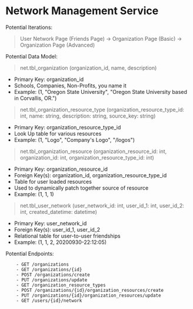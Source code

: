 # Network Management Service

Potential Iterations:
>User Network Page (Friends Page) -> Organization Page (Basic) -> Organization Page (Advanced) 

Potential Data Model:
>net.tbl_organization (organization_id, name, description)
- Primary Key: organization_id
- Schools, Companies, Non-Profits, you name it
- Example: (1, "Oregon State University", "Oregon State University based in Corvallis, OR.")
		
>net.tbl_organization_resource_type (organization_resource_type_id: int, name: string, description: string, source_key: string)
- Primary Key: organization_resource_type_id
- Look Up table for various resources
- Example: (1, "Logo", "Company's Logo", "/logos") 

>net.tbl_organization_resource (organization_resource_id: int, organization_id: int, organization_resource_type_id: int)
- Primary Key: organization_resource_id
- Foreign Key(s): organization_id, organization_resource_type_id
- Table for user loaded resources
- Used to dynamically patch together source of resource
- Example: (1, 1, 1)
		
>net.tbl_user_network (user_network_id: int, user_id_1: int, user_id_2: int, created_datetime: datetime)
- Primary Key: user_network_id
- Foreign Key(s): user_id_1, user_id_2
- Relational table for user-to-user friendships
- Example: (1, 1, 2, 20200930-22:12:05)

Potential Endpoints:

		- GET /organizations
		- GET /organizations/{id}
		- POST /organizations/create
		- PUT /organizations/update
		- GET /organization_resource_types
		- POST /organizations/{id}/organization_resources/create
		- PUT /organizations/{id}/organization_resources/update
		- GET /users/{id}/network